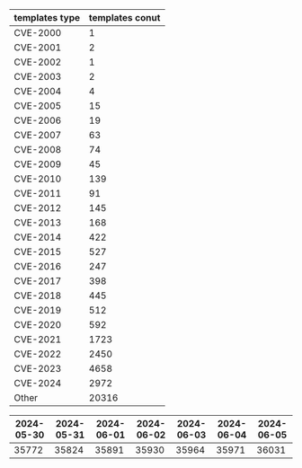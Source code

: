 | templates type | templates conut | 
| --- | --- | 
| CVE-2000 | 1 |
| CVE-2001 | 2 |
| CVE-2002 | 1 |
| CVE-2003 | 2 |
| CVE-2004 | 4 |
| CVE-2005 | 15 |
| CVE-2006 | 19 |
| CVE-2007 | 63 |
| CVE-2008 | 74 |
| CVE-2009 | 45 |
| CVE-2010 | 139 |
| CVE-2011 | 91 |
| CVE-2012 | 145 |
| CVE-2013 | 168 |
| CVE-2014 | 422 |
| CVE-2015 | 527 |
| CVE-2016 | 247 |
| CVE-2017 | 398 |
| CVE-2018 | 445 |
| CVE-2019 | 512 |
| CVE-2020 | 592 |
| CVE-2021 | 1723 |
| CVE-2022 | 2450 |
| CVE-2023 | 4658 |
| CVE-2024 | 2972 |
| Other | 20316 |


|2024-05-30 | 2024-05-31 | 2024-06-01 | 2024-06-02 | 2024-06-03 | 2024-06-04 | 2024-06-05|
|--- | ------ | ------ | ------ | ------ | ------ | ---|
|35772 | 35824 | 35891 | 35930 | 35964 | 35971 | 36031|
